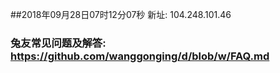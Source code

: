 ##2018年09月28日07时12分07秒 新址: 104.248.101.46
### 兔友常见问题及解答: https://github.com/wanggonging/d/blob/w/FAQ.md
